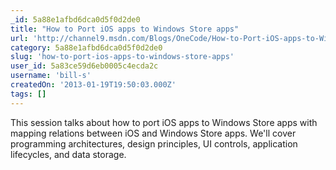 ```yaml
---
_id: 5a88e1afbd6dca0d5f0d2de0
title: "How to Port iOS apps to Windows Store apps"
url: 'http://channel9.msdn.com/Blogs/OneCode/How-to-Port-iOS-apps-to-Windows-Store-apps'
category: 5a88e1afbd6dca0d5f0d2de0
slug: 'how-to-port-ios-apps-to-windows-store-apps'
user_id: 5a83ce59d6eb0005c4ecda2c
username: 'bill-s'
createdOn: '2013-01-19T19:50:03.000Z'
tags: []
---
```


This session talks about how to port iOS apps to Windows Store apps with mapping relations between iOS and Windows Store apps. We'll cover programming architectures, design principles, UI controls, application lifecycles, and data storage.
